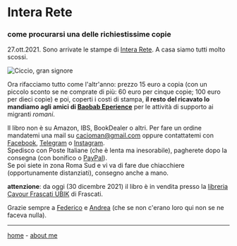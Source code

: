 # Intera Rete  
### come procurarsi una delle richiestissime copie

27.ott.2021. Sono arrivate le stampe di [Intera Rete](https://cacioman.github.io/interarete.html). A casa siamo tutti molto scossi.   
  
![](https://live.staticflickr.com/65535/51633405279_c9a06f1da5_z.jpg "Ciccio, gran signore")

Ora rifacciamo tutto come l'altr'anno: prezzo 15 euro a copia (con un piccolo sconto se ne comprate di più: 60 euro per cinque copie; 100 euro per dieci copie) e poi, coperti i costi di stampa, **il resto del ricavato lo mandiamo agli amici di [Baobab Eperience](https://baobabexperience.org/)** per le attività di supporto ai migranti *romani*.  

Il libro non è su Amazon, IBS, BookDealer o altri. Per fare un ordine mandatemi una mail su [cacioman@gmail.com](mailto::cacioman@gmail.com) oppure contattatemi con [Facebook](https://www.facebook.com/ClaudioGatti63), [Telegram](https://t.me/cgatti) o [Instagram](https://www.instagram.com/cacioman63).  
Spedisco con Poste Italiane (che è lenta ma inesorabile), pagherete dopo la consegna (con bonifico o [PayPal](https://www.paypal.me/ClaudioGatti)).  
Se poi siete in zona Roma Sud e vi va di fare due chiacchiere (opportunamente distanziati), consegno anche a mano.  

**attenzione**: da oggi (30 dicembre 2021) il libro è in vendita presso la [libreria Cavour Frascati UBIK](https://www.facebook.com/libreria.frascati.cavour) di Frascati.  

Grazie sempre a [Federico](https://www.facebook.com/federico.cianciaruso) e [Andrea](https://www.facebook.com/andrea.mammarella) (che se non c'erano loro qui non se ne faceva nulla).

---    
[home](https://cacioman.github.io/interarete.html) - [about me](https://about.me/cacioman)  
